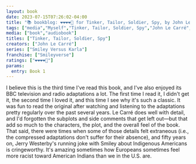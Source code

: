 ```yaml
---
layout: book
date: 2023-07-15T07:26:02-04:00
title: "📚 bookblog: ❤️❤️❤️❤️🖤 for Tinker, Tailor, Soldier, Spy, by John Le Carré"
tags: ["media","Myself","Tinker, Tailor, Soldier, Spy","John Le Carré","racism","BBC","BBC Radio 4"]
media: ["book","audiobook"]
titles: ["Tinker, Tailor, Soldier, Spy"]
creators: ["John Le Carré"]
series: ["Smiley Versus Karla"]
franchise: ["Smileyverse"]
ratings: ["❤️❤️❤️❤️🖤"]
params:
  entry: Book 1
---
```

I believe this is the third time I've read this book, and I've also enjoyed its BBC television and radio adaptations a lot. The first time I read it, I didn't get it, the second time I loved it, and this time I see why it's such a classic. It was fun to read the original after watching and listening to the adaptations pretty regularly over the past several years. Le Carré does well with detail, and I'd forgotten the subplots and side comments that get left out—but that add so much to the characters, the plot, and the overall feel of the book. That said, there were times when some of those details felt extraneous (i.e., the compressed adaptations don't suffer for their absence), and fifty years on, Jerry Westerby's running joke with Smiley about Indigenous Americans is cringeworthy. It's amazing sometimes how Europeans sometimes feel more racist toward American Indians than we in the U.S. are. 
